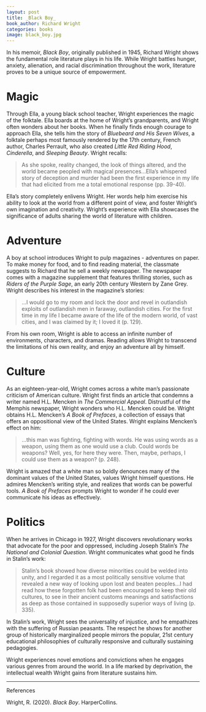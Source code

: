 ```yaml
---
layout: post
title: _Black Boy_
book_author: Richard Wright
categories: books
image: black_boy.jpg
---
```

In his memoir, _Black Boy_, originally published in 1945, Richard Wright shows
the fundamental role literature plays in his life. While Wright battles hunger,
anxiety, alienation, and racial discrimination throughout the work, literature
proves to be a unique source of empowerment.

# Magic

Through Ella, a young black school teacher, Wright experiences the magic of the
folktale. Ella boards at the home of Wright’s grandparents, and Wright often
wonders about her books. When he finally finds enough courage to approach Ella,
she tells him the story of _Bluebeard and His Seven Wives_, a folktale perhaps
most famously rendered by the 17th century, French author, Charles Perrault, who
also created _Little Red Riding Hood_, _Cinderella_, and _Sleeping Beauty_.
Wright recalls:

> As she spoke, reality changed, the look of things altered, and the world
> became peopled with magical presences...Ella’s whispered story of deception and
> murder had been the first experience in my life that had elicited from me a
> total emotional response (pp. 39-40).

Ella’s story completely enlivens Wright. Her words help him exercise his ability
to look at the world from a different point of view, and foster Wright’s own
imagination and creativity. Wright’s experience with Ella showcases the significance of
adults sharing the world of literature with children.

# Adventure

A boy at school introduces Wright to pulp magazines - adventures on paper. To
make money for food, and to find reading material, the classmate suggests to
Richard that he sell a weekly newspaper. The newspaper comes with a magazine
supplement that features thrilling stories, such as _Riders of the Purple Sage_,
an early 20th century Western by Zane Grey. Wright describes his interest in the
magazine’s stories:

> ...I would go to my room and lock the door and revel in outlandish exploits of
> outlandish men in faraway, outlandish cities. For the first time in my life I
> became aware of the life of the modern world, of vast cities, and I was
> claimed by it; I loved it (p. 129).

From his own room, Wright is able to access an infinite number of environments,
characters, and dramas. Reading allows Wright to transcend the limitations of
his own reality, and enjoy an adventure all by himself.

# Culture

As an eighteen-year-old, Wright comes across a white man’s passionate criticism
of American culture. Wright first finds an article that condemns a writer named
H.L. Mencken in _The Commercial Appeal_. Distrustful of the Memphis
newspaper, Wright wonders who H.L. Mencken could be. Wright obtains H.L. Mencken’s _A
Book of Prefaces_, a collection of essays that offers an oppositional view of the
United States. Wright explains Mencken’s effect on him:

> ...this man was fighting, fighting with words. He was using words as a weapon,
> using them as one would use a club. Could words be weapons? Well, yes, for
> here they were. Then, maybe, perhaps, I could use them as a weapon? (p. 248).

Wright is amazed that a white man so boldly denounces many of the dominant
values of the United States, values Wright himself questions. He admires
Mencken’s writing style, and realizes that words can be powerful tools. _A Book
of Prefaces_ prompts Wright to wonder if he could ever communicate his ideas as
effectively.

# Politics

When he arrives in Chicago in 1927, Wright discovers revolutionary works that
advocate for the poor and oppressed, including Joseph Stalin’s _The National and
Colonial Question_. Wright communicates what good he finds in Stalin’s work:

> Stalin’s book showed how diverse minorities could be welded into unity, and I
> regarded it as a most politically sensitive volume that revealed a new way of
> looking upon lost and beaten peoples...I had read how these forgotten folk had
> been encouraged to keep their old cultures, to see in their ancient customs
> meanings and satisfactions as deep as those contained in supposedly superior
> ways of living (p. 335).

In Stalin’s work, Wright sees the universality of injustice, and he empathizes
with the suffering of Russian peasants. The respect he shows for another group
of historically marginalized people mirrors the popular, 21st century
educational philosophies of culturally responsive and culturally sustaining
pedagogies.

Wright experiences novel emotions and convictions when he engages various genres
from around the world. In a life marked by deprivation, the intellectual wealth
Wright gains from literature sustains him.

---
References

Wright, R. (2020). _Black Boy_. HarperCollins.
